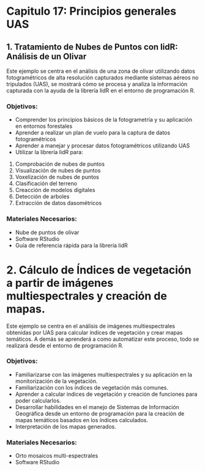 # Capitulo 17: Principios generales UAS

## 1. Tratamiento de Nubes de Puntos con lidR: Análisis de un Olivar

Este ejemplo se centra en el análisis de una zona de olivar utilizando datos fotogramétricos de alta resolución capturados mediante sistemas aéreos no tripulados (UAS), se mostrará cómo se procesa y analiza la información capturada con la ayuda
de la librería lidR en el entorno de programación R.

### Objetivos:

- Comprender los principios básicos de la fotogrametría y su aplicación en entornos forestales
- Aprender a realizar un plan de vuelo para la captura de datos fotogramétricos
- Aprender a manejar y procesar datos fotogramétricos utilizando UAS
- Utilizar la librería lidR para:
  
1. Comprobación de nubes de puntos
2. Visualización de nubes de puntos
3. Voxelización de nubes de puntos
4. Clasificación del terreno
5. Creacción de modelos digitales
6. Detección de arboles
7. Extracción de datos dasométricos

### Materiales Necesarios:
- Nube de puntos de olivar
- Software RStudio
- Guía de referencia rápida para la librería lidR


# 2. Cálculo de Índices de vegetación a partir de imágenes multiespectrales y creación de mapas.

Este ejemplo se centra en el análisis de imágenes multiespectrales obtenidas por UAS para calcular índices de vegetación y crear mapas temáticos. A demás se aprenderá a como automatizar este proceso, todo se realizará desde el entorno de programación R.

### Objetivos:
- Familiarizarse con las imágenes multiespectrales y su aplicación en la monitorización de la vegetación.
- Familiarización con los índices de vegetación más comunes.
- Aprender a calcular índices de vegetación y creación de funciones para poder calcularlos.
- Desarrollar habilidades en el manejo de Sistemas de Información Geográfica desde un entorno de programación para la creación de mapas temáticos basados en los índices calculados.
- Interpretación de los mapas generados.

### Materiales Necesarios:
- Orto mosaicos multi-espectrales
- Software RStudio
